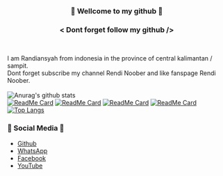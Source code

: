 ### <h3 align="center">🔰 Wellcome to my github 🔰<h3>
### <h3 align="center">< Dont forget follow my github /></h3> <br>
I am Randiansyah from indonesia in the province of central kalimantan / sampit. <br>
Dont forget subscribe my channel Rendi Noober and like fanspage Rendi Noober. <br><br>
![Anurag's github stats](https://github-readme-stats.vercel.app/api?username=Rendi-ID&show_icons=true&theme=radical)<br>
[![ReadMe Card](https://github-readme-stats.vercel.app/api/pin/?username=Rendi-ID&repo=kalkulator-cli-cpp&show_icons=true&theme=radical)](https://github.com/anuraghazra/github-readme-stats)
[![ReadMe Card](https://github-readme-stats.vercel.app/api/pin/?username=Rendi-ID&repo=simple-code-calendar&show_icons=true&theme=radical)](https://github.com/anuraghazra/github-readme-stats)
[![ReadMe Card](https://github-readme-stats.vercel.app/api/pin/?username=Rendi-ID&repo=brute_force_file_zip&show_icons=true&theme=radical)](https://github.com/anuraghazra/github-readme-stats)
[![ReadMe Card](https://github-readme-stats.vercel.app/api/pin/?username=Rendi-ID&repo=Ddos_Puyuh&show_icons=true&theme=radical)](https://github.com/anuraghazra/github-readme-stats)
[![Top Langs](https://github-readme-stats.vercel.app/api/top-langs/?username=Rendi-ID&langs_count=8&show_icons=true&theme=radical)](https://github.com/anuraghazra/github-readme-stats)
### 📱 Social Media 📱
- <a href="https://github.com/Rendi-ID">Github</a>
- <a href="http://api.whatsapp.com/send?phone=628998941414">WhatsApp</a>
- <a href="https://www.facebook.com/profile.php?id=100028387906209">Facebook</a>
- <a href="https://www.youtube.com/channel/UClOfbjKzNtNdnAkv6uUoMNw">YouTube</a>
